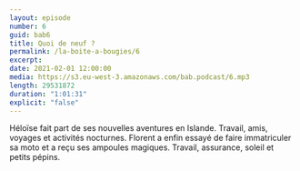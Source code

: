 ```yaml
---
layout: episode
number: 6
guid: bab6
title: Quoi de neuf ?
permalink: /la-boite-a-bougies/6
excerpt:
date: 2021-02-01 12:00:00
media: https://s3.eu-west-3.amazonaws.com/bab.podcast/6.mp3
length: 29531872
duration: "1:01:31"
explicit: "false"
---
```


Héloïse fait part de ses nouvelles aventures en Islande. Travail, amis, voyages et activités nocturnes. Florent a enfin essayé de faire immatriculer sa moto et a reçu ses ampoules magiques. Travail, assurance, soleil et petits pépins. 
